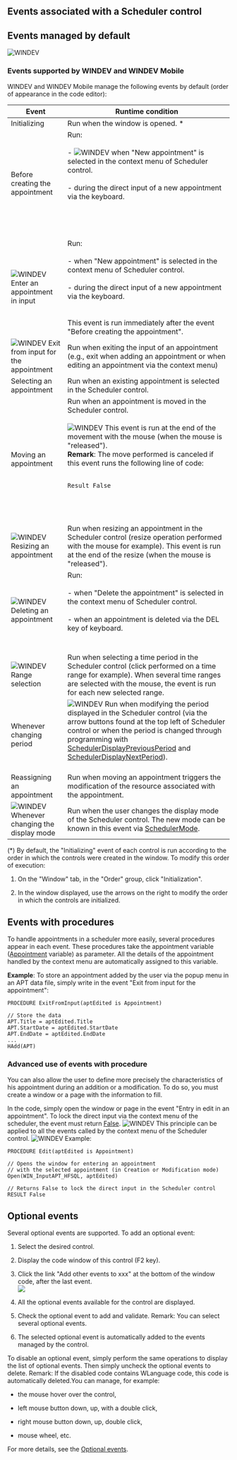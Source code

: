 


## Events associated with a Scheduler control
			



<a name="NOTE1"></a>
<a name="NOTE1_1"></a>


## Events managed by default
<a name="events_managed_default_ELTTEXTE000348"></a>
![WINDEV](https://doc.pcsoft.fr/ext/images/us/WD.png) 

### Events supported by WINDEV and WINDEV Mobile
<a name="events_supported_windev_and_windev_mobile_ELTPARAGRAPHE000013"></a>

WINDEV and WINDEV Mobile manage the following events by default (order of appearance in the code editor):

| Event | Runtime condition |
| --- | --- |
| Initializing | Run when the window is opened. \* |
| Before creating the appointment | Run:<br><br>- ![WINDEV](https://doc.pcsoft.fr/ext/images/us/WD.png) when "New appointment" is selected in the context menu of Scheduler control.<br><br>- during the direct input of a new appointment via the keyboard.<br><br><br><br><br> |
| ![WINDEV](https://doc.pcsoft.fr/ext/images/us/WD.png) Enter an appointment in input | Run:<br><br>- when "New appointment" is selected in the context menu of Scheduler control.<br><br>- during the direct input of a new appointment via the keyboard.<br><br><br>This event is run immediately after the event "Before creating the appointment". |
| ![WINDEV](https://doc.pcsoft.fr/ext/images/us/WD.png) Exit from input for the appointment | Run when exiting the input of an appointment (e.g., exit when adding an appointment or when editing an appointment via the context menu) |
| Selecting an appointment | Run when an existing appointment is selected in the Scheduler control. |
| Moving an appointment | Run when an appointment is moved in the Scheduler control. <br><br>![WINDEV](https://doc.pcsoft.fr/ext/images/us/WD.png) This event is run at the end of the movement with the mouse (when the mouse is "released").<br>**Remark**: The move performed is canceled if this event runs the following line of code: <br><br><pre><code>Result False</code></pre><br><br><br> |
| ![WINDEV](https://doc.pcsoft.fr/ext/images/us/WD.png) Resizing an appointment | Run when resizing an appointment in the Scheduler control (resize operation performed with the mouse for example). This event is run at the end of the resize (when the mouse is "released"). |
| ![WINDEV](https://doc.pcsoft.fr/ext/images/us/WD.png) Deleting an appointment | Run:<br><br>- when "Delete the appointment" is selected in the context menu of Scheduler control.<br><br>- when an appointment is deleted via the DEL key of keyboard.<br><br><br> |
| ![WINDEV](https://doc.pcsoft.fr/ext/images/us/WD.png) Range selection | Run when selecting a time period in the Scheduler control (click performed on a time range for example). When several time ranges are selected with the mouse, the event is run for each new selected range. |
| Whenever changing period | ![WINDEV](https://doc.pcsoft.fr/ext/images/us/WD.png) Run when modifying the period displayed in the Scheduler control (via the arrow buttons found at the top left of Scheduler control or when the period is changed through programming with [SchedulerDisplayPreviousPeriod](../WDLang1/1000019495.md) and [SchedulerDisplayNextPeriod](../WDLang1/1000019496.md)).<br><br> |
| Reassigning an appointment | Run when moving an appointment triggers the modification of the resource associated with the appointment. |
| ![WINDEV](https://doc.pcsoft.fr/ext/images/us/WD.png) Whenever changing the display mode | Run when the user changes the display mode of the Scheduler control. The new mode can be known in this event via [SchedulerMode](../WDLang1/1000019992.md). |


(\*) By default, the "Initializing" event of each control is run according to the order in which the controls were created in the window. To modify this order of execution: 

1. On the "Window" tab, in the "Order" group, click "Initialization".

2. In the window displayed, use the arrows on the right to modify the order in which the controls are initialized.






## Events with procedures
<a name="events_with_procedures_ELTTEXTE000378"></a>
To handle appointments in a scheduler more easily, several procedures appear in each event. These procedures take the appointment variable ([Appointment](../WDLang1/1000019244.md) variable) as parameter. All the details of the appointment handled by the context menu are automatically assigned to this variable. 

**Example**: To store an appointment added by the user via the popup menu in an APT data file, simply write in the event "Exit from input for the appointment": 


```wl
PROCEDURE ExitFromInput(aptEdited is Appointment)

// Store the data
APT.Title = aptEdited.Title
APT.StartDate = aptEdited.StartDate
APT.EndDate = aptEdited.EndDate
...
HAdd(APT)
```



### Advanced use of events with procedure
<a name="advanced_use_events_with_procedure_ELTPARAGRAPHE000266"></a>

You can also allow the user to define more precisely the characteristics of his appointment during an addition or a modification. To do so, you must create a window or a page with the information to fill. 

In the code, simply open the window or page in the event "Entry in edit in an appointment". To lock the direct input via the context menu of the scheduler, the event must return <u><u><u><u>False</u></u></u></u>. 
![WINDEV](https://doc.pcsoft.fr/ext/images/us/WD.png) This principle can be applied to all the events called by the context menu of the Scheduler control. ![WINDEV](https://doc.pcsoft.fr/ext/images/us/WD.png) Example: 


```wl
PROCEDURE Edit(aptEdited is Appointment)

// Opens the window for entering an appointment 
// with the selected appointment (in Creation or Modification mode)
Open(WIN_InputAPT_HFSQL, aptEdited)

// Returns False to lock the direct input in the Scheduler control
RESULT False
```


<a name="NOTE3"></a>
<a name="NOTE3_1"></a>


## Optional events
<a name="optional_events_ELTTEXTE000408"></a>
Several optional events are supported.
To add an optional event:

1. Select the desired control.

2. Display the code window of this control (F2 key).

3. Click the link "Add other events to xxx" at the bottom of the window code, after the last event.  <br>![](https://doc.pcsoft.fr/en-US/images/image.awp?langid=3&name=Traitements_optionnels_WD_OK%20-%20HC%20N%B0001.gif)


4. All the optional events available for the control are displayed. 

5. Check the optional event to add and validate. 
	Remark: You can select several optional events. 

6. The selected optional event is automatically added to the events managed by the control.




To disable an optional event, simply perform the same operations to display the list of optional events. Then simply uncheck the optional events to delete. 
Remark: If the disabled code contains WLanguage code, this code is automatically deleted.You can manage, for example:

- the mouse hover over the control,

- left mouse button down, up, with a double click,

- right mouse button down, up, double click, 

- mouse wheel, etc.




For more details, see the [Optional events](../WDChamp/1014004.md).


